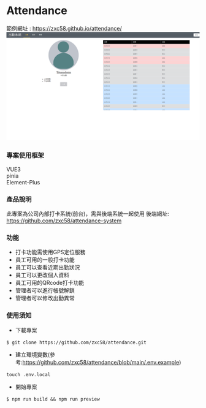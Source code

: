 # Attendance
範例網址 : https://zxc58.github.io/attendance/
![image](https://raw.githubusercontent.com/zxc58/attendance/main/public/demo-picture.png)
### 專案使用框架
VUE3<br/>
pinia<br/>
Element-Plus
### 產品說明
此專案為公司內部打卡系統(前台)，需與後端系統一起使用
後端網址: https://github.com/zxc58/attendance-system
### 功能
- 打卡功能需使用GPS定位服務
- 員工可用的一般打卡功能
- 員工可以查看近期出勤狀況
- 員工可以更改個人資料
- 員工可用的QRcode打卡功能
- 管理者可以進行帳號解鎖
- 管理者可以修改出勤異常
### 使用須知
- 下載專案
```
$ git clone https://github.com/zxc58/attendance.git
```
- 建立環境變數(參考:https://github.com/zxc58/attendance/blob/main/.env.example)
```
touch .env.local
```
- 開始專案
```
$ npm run build && npm run preview
```

